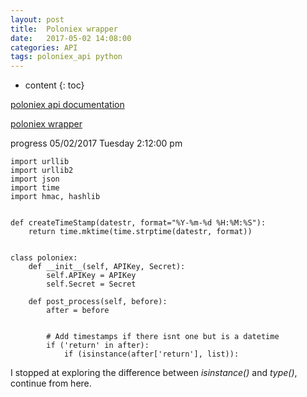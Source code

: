 ```yaml
---
layout: post
title:  Poloniex wrapper
date:   2017-05-02 14:08:00
categories: API 
tags: poloniex_api python
---
```

* content
{: toc}

[poloniex api documentation](https://poloniex.com/support/api/)

[poloniex wrapper](https://pastebin.com/fbkheaRb)






progress 05/02/2017  Tuesday 2:12:00 pm

```
import urllib
import urllib2
import json
import time
import hmac, hashlib


def createTimeStamp(datestr, format="%Y-%m-%d %H:%M:%S"):
    return time.mktime(time.strptime(datestr, format))


class poloniex:
    def __init__(self, APIKey, Secret):
        self.APIKey = APIKey
        self.Secret = Secret

    def post_process(self, before):
        after = before


        # Add timestamps if there isnt one but is a datetime
        if ('return' in after):
            if (isinstance(after['return'], list)):

```

I stopped at exploring the difference between *isinstance()* and *type()*, continue from here. 

